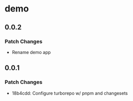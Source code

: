 # demo

## 0.0.2

### Patch Changes

- Rename demo app

## 0.0.1

### Patch Changes

- 18b4cdd: Configure turborepo w/ pnpm and changesets
